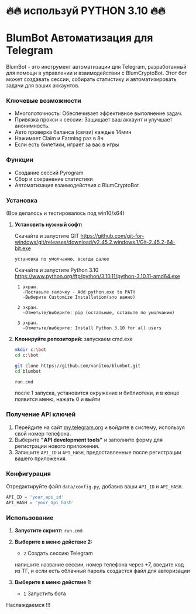 
# 🔥🔥 используй PYTHON 3.10 🔥🔥


# BlumBot Автоматизация для Telegram

BlumBot - это инструмент автоматизации для Telegram, разработанный для помощи в управлении и взаимодействии с BlumCryptoBot.
Этот бот может создавать сессии, собирать статистику и автоматизировать задачи для ваших аккаунтов.


### Ключевые возможности
- Многопоточность: Обеспечивает эффективное выполнение задач.
- Привязка прокси к сессии: Защищает ваш аккаунт и улучшает анонимность.
- Авто проверка баланса (связи) каждые 14мин
- Нажимает Claim и Farming раз в 8ч
- Если есть билетики, играет за вас в игры


### Функции
- Создание сессий Pyrogram
- Сбор и сохранение статистики
- Автоматизация взаимодействия с BlumCryptoBot


### Установка
(Все делалось и тестировалось под win10/х64)

1. **Установить нужный софт:**

    Скачайте и запустите GIT
    https://github.com/git-for-windows/git/releases/download/v2.45.2.windows.1/Git-2.45.2-64-bit.exe
         
       установка по умолчанию, всегда далее
   
    Скачайте и запустите Python 3.10
    https://www.python.org/ftp/python/3.10.11/python-3.10.11-amd64.exe

        1 экран.
          -Поставьте галочку - Add python.exe to PATH
          -Выберите Customize Installation(это важно)
    
        2 экран.
          -Отметьте/выберите: pip (остальные, оставьте по умолчанию)
    
        3 экран.
          -Отметьте/выберите: Install Python 3.10 for all users


3. **Клонируйте репозиторий:**
   запускаем cmd.exe
    ```bash
    mkdir c:\bot
    cd c:\bot
    
    git clone https://github.com/vanitoo/blumbot.git
    cd blumbot

    run.cmd
    ```
    после 1 запуска, установится окружение и библиотеки, и в конце появится меню, нажать 0 и выйти


### Получение API ключей
1. Перейдите на сайт [my.telegram.org](https://my.telegram.org/auth?to=apps) и войдите в систему, используя свой номер телефона.
2. Выберите **"API development tools"** и заполните форму для регистрации нового приложения.
3. Запишите `API_ID` и `API_HASH`, предоставленные после регистрации вашего приложения.


### Конфигурация
Отредактируйте файл `data/config.py`, добавив ваши `API_ID` и `API_HASH`.
```python
API_ID = 'your_api_id'
API_HASH = 'your_api_hash'
```


### Использование

1. **Запустите скрипт:**
    ```run.cmd```
   
2. **Выберите в меню действие 2:**
    - `2` Создать сессию Telegram
      
    напишите название сессии, номер телефона через +7, введите код из ТГ, и если есть облачный пароль
    создастся файл для авторизации

3. **Выберите в меню действие 1:**
    - `1` Запустить бота

Наслаждаемся !!!


